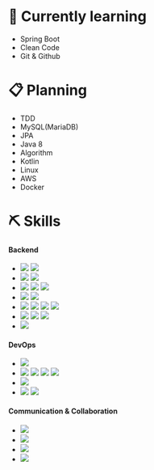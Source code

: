 
# 🌱 Currently learning
- Spring Boot
- Clean Code
- Git & Github

# 📋 Planning
- TDD
- MySQL(MariaDB)
- JPA
- Java 8
- Algorithm
- Kotlin
- Linux
- AWS
- Docker

# ⛏️ Skills

#### Backend
- <img src="https://img.shields.io/badge/Java-007396?style=flat-square&logo=Java&logoColor=white"/> <img src="https://img.shields.io/badge/Python-3776AB?style=flat-square&logo=Python&logoColor=white"/>
- <img src="https://img.shields.io/badge/Spring-6DB33F?style=flat-square&logo=Spring&logoColor=white"/> <img src="https://img.shields.io/badge/Spring Boot-6DB33F?style=flat-square&logo=SpringBoot&logoColor=white"/>
- <img src="https://img.shields.io/badge/MariaDB-003545?style=flat-square&logo=MariaDB&logoColor=white"/> <img src="https://img.shields.io/badge/Redis-DC382D?style=flat-square&logo=Redis&logoColor=white"/> <img src="https://img.shields.io/badge/InfluxDB-22ADF6?style=flat-square&logo=InfluxDB&logoColor=white"/>
- <img src="https://img.shields.io/badge/Apache Maven-C71A36?style=flat-square&logo=ApacheMaven&logoColor=white"/> <img src="https://img.shields.io/badge/Gradle-02303A?style=flat-square&logo=Gradle&logoColor=white"/>
- <img src="https://img.shields.io/badge/IntelliJ IDEA-000000?style=flat-square&logo=IntelliJIDEA&logoColor=white"/> <img src="https://img.shields.io/badge/Eclipse IDE-2C2255?style=flat-square&logo=EclipseIDE&logoColor=white"/> <img src="https://img.shields.io/badge/Visual Studio Code-007ACC?style=flat-square&logo=VisualStudioCode&logoColor=white"/> <img src="https://img.shields.io/badge/Spyder IDE-FF0000?style=flat-square&logo=SpyderIDE&logoColor=white"/>
- <img src="https://img.shields.io/badge/GitHub-181717?style=flat-square&logo=GitHub&logoColor=white"/> <img src="https://img.shields.io/badge/GitLab-FCA121?style=flat-square&logo=GitLab&logoColor=white"/> <img src="https://img.shields.io/badge/Sourcetree-0052CC?style=flat-square&logo=Sourcetree&logoColor=white"/>
- <img src="https://img.shields.io/badge/Postman-FF6C37?style=flat-square&logo=Postman&logoColor=white"/>


#### DevOps

- <img src="https://img.shields.io/badge/Google Cloud Platform-4285F4?style=flat-square&logo=GoogleCloud&logoColor=white"/>
- <img src="https://img.shields.io/badge/MariaDB-003545?style=flat-square&logo=MariaDB&logoColor=white"/> <img src="https://img.shields.io/badge/MySQL-4479A1?style=flat-square&logo=MySQL&logoColor=white"/> <img src="https://img.shields.io/badge/Redis-DC382D?style=flat-square&logo=Redis&logoColor=white"/> <img src="https://img.shields.io/badge/InfluxDB-22ADF6?style=flat-square&logo=InfluxDB&logoColor=white"/>
- <img src="https://img.shields.io/badge/Jenkins-D24939?style=flat-square&logo=Jenkins&logoColor=white"/>
- <img src="https://img.shields.io/badge/NGINX-009639?style=flat-square&logo=NGINX&logoColor=white"/> <img src="https://img.shields.io/badge/Apache Tomcat-F8DC75?style=flat-square&logo=ApacheTomcat&logoColor=black"/>

#### Communication & Collaboration
- <img src="https://img.shields.io/badge/Redmine-B32024?style=flat-square&logo=Redmine&logoColor=white"/>
- <img src="https://img.shields.io/badge/Trello-0052CC?style=flat-square&logo=Trello&logoColor=white"/>
- <img src="https://img.shields.io/badge/Slack-4A154B?style=flat-square&logo=Slack&logoColor=white"/>
- <img src="https://img.shields.io/badge/Notion-000000?style=flat-square&logo=Notion&logoColor=white"/>
